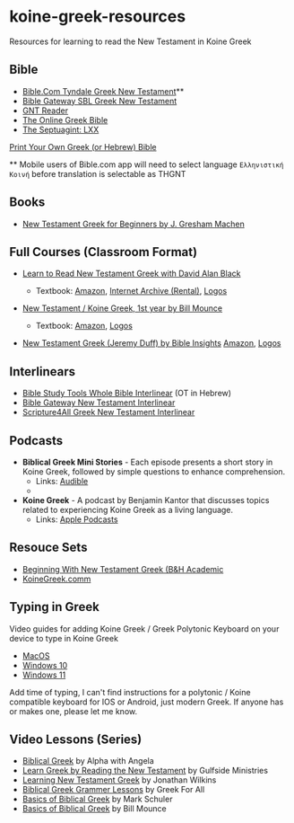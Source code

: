 # koine-greek-resources
Resources for learning to read the New Testament in Koine Greek

## Bible
* [Bible.Com Tyndale Greek New Testament](https://www.bible.com/bible/2270/MAT.1.THGNT)**
* [Bible Gateway SBL Greek New Testament](https://www.biblegateway.com/versions/SBL-Greek-New-Testament-SBLGNT/)
* [GNT Reader](https://www.gntreader.com/?b=EPH&c=1&v=1)
* [The Online Greek Bible](https://www.greekbible.com/)
* [The Septuagint: LXX](https://www.septuagint.bible/home)

[Print Your Own Greek (or Hebrew) Bible](https://www.biblicalmastery.academy/free-hebrew-greek-bible/)

** Mobile users of Bible.com app will need to select language `Ελληνιστική Κοινή` before translation is selectable as THGNT

## Books 
* [New Testament Greek for Beginners by J. Gresham Machen](http://www.churchlivinglord.com/NT_Greek_Grammar_by_J_Gresham_Machen_1_.pdf)

## Full Courses (Classroom Format)
* [Learn to Read New Testament Greek with David Alan Black](https://www.youtube.com/watch?v=fEVkC1jWZig&list=PLPe-EXRYJg2iob0nrBggwIrr56Y1k2WZ2)
  * Textbook:
  [Amazon](https://www.amazon.com/Learn-Read-New-Testament-Greek/dp/0805444939/ref=sr_1_1),
  [Internet Archive (Rental)](https://archive.org/details/learntoreadnewte0000blac_l6k1), 
  [Logos](https://www.logos.com/product/5196/learn-to-read-new-testament-greek) 

* [New Testament / Koine Greek, 1st year by Bill Mounce](https://www.youtube.com/watch?v=z9jtOXQrM_4&list=PLo8hPX0f2leaV_ywkupeZtrAvRfP8CJTH)
  * Textbook:
  [Amazon](https://www.amazon.com/Basics-Biblical-Grammar-William-Mounce/dp/0310250870),
  [Logos](https://www.logos.com/product/175097/basics-of-biblical-greek-grammar-4th-ed)

* [New Testament Greek (Jeremy Duff) by Bible Insights](https://www.youtube.com/watch?v=lfMXhthpd5c&list=PLLsORYeo0a66wYX81WQpy8EtEze14vERn)
  [Amazon](https://www.amazon.com/Elements-New-Testament-Greek/dp/0521755514),
  [Logos](https://www.logos.com/product/354207/the-elements-of-new-testament-greek-3rd-ed)

## Interlinears
* [Bible Study Tools Whole Bible Interlinear](https://www.biblestudytools.com/interlinear-bible/) (OT in Hebrew)
* [Bible Gateway New Testament Interlinear](https://biblehub.com/interlinear/)
* [Scripture4All Greek New Testament Interlinear](https://www.scripture4all.org/OnlineInterlinear/Greek_Index.htm)

## Podcasts

* **Biblical Greek Mini Stories** - Each episode presents a short story in Koine Greek, followed by simple questions to enhance comprehension.  
  * Links: [Audible](https://www.audible.com/podcast/Biblical-Greek-Mini-Stories/B0CCMGC7V9)
  * 
* **Koine Greek** - A podcast by Benjamin Kantor that discusses topics related to experiencing Koine Greek as a living language.  
  * Links: [Apple Podcasts](https://podcasts.apple.com/us/podcast/koine-greek/id1539225866)

## Resouce Sets
- [Beginning With New Testament Greek (B&H Academic ](https://bhacademic.bhpublishinggroup.com/beginninggreek/#resources)
- [KoineGreek.comm](https://koinegreek.com)

## Typing in Greek
Video guides for adding Koine Greek / Greek Polytonic Keyboard on your device to type in Koine Greek
* [MacOS](https://www.youtube.com/watch?v=JysouRYlmuo)
* [Windows 10](https://www.youtube.com/watch?v=WlQPm3KJaBE)
* [Windows 11](https://www.ctsfw.edu/wp-content/uploads/2016/02/Greek-Unicode-Keyboard-Input-Windows-11.pdf)

Add time of typing, I can't find instructions for a polytonic / Koine compatible keyboard for IOS or Android, just 
modern Greek. If anyone has or makes one, please let me know.

## Video Lessons (Series)
* [Biblical Greek](https://www.youtube.com/watch?v=gLe1GhR5l0E&list=PLO3VwXPRtV3yHbCsWoGCxEkBsDoXNkpMq) by Alpha with Angela
* [Learn Greek by Reading the New Testament](https://www.youtube.com/watch?v=SPxNuG11tQs&list=PLqLkMt5aIuoraLF-USgL2k6zpvJRRBTcE) by Gulfside Ministries
* [Learning New Testament Greek](https://www.youtube.com/watch?v=NUb4kfbmFbg&list=PLv6naiTTHUgVdmeByLApE0qS7PkuVpuzO) by Jonathan Wilkins
* [Biblical Greek Grammer Lessons](https://www.youtube.com/watch?v=3DX0IiTst8s&list=PLrFzUCEXeudD5OzEvDx-JURU2aEjEiqyA) by Greek For All
* [Basics of Biblical Greek](https://www.youtube.com/watch?v=y6vBaz3SCg8&list=PLtWjBsIVZMZqldIL9BImbPEkkU4PQFpYK) by Mark Schuler
* [Basics of Biblical Greek](https://www.youtube.com/watch?v=l7l2TE_7ahg&list=PLMqCPZpkjEcQw-WeAOxBqu3s4GBzX_HbF) by Bill Mounce
